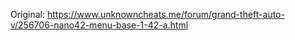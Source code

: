Original:
https://www.unknowncheats.me/forum/grand-theft-auto-v/256706-nano42-menu-base-1-42-a.html
